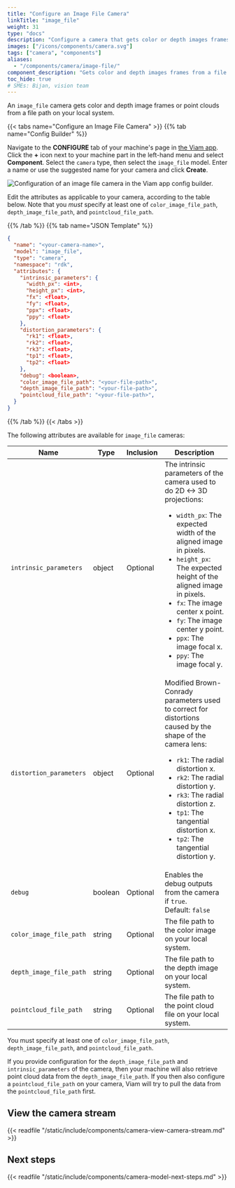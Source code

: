 ```yaml
---
title: "Configure an Image File Camera"
linkTitle: "image_file"
weight: 31
type: "docs"
description: "Configure a camera that gets color or depth images frames from a file path."
images: ["/icons/components/camera.svg"]
tags: ["camera", "components"]
aliases:
  - "/components/camera/image-file/"
component_description: "Gets color and depth images frames from a file path."
toc_hide: true
# SMEs: Bijan, vision team
---
```


An `image_file` camera gets color and depth image frames or point clouds from a file path on your local system.

{{< tabs name="Configure an Image File Camera" >}}
{{% tab name="Config Builder" %}}

Navigate to the **CONFIGURE** tab of your machine's page in [the Viam app](https://app.viam.com).
Click the **+** icon next to your machine part in the left-hand menu and select **Component**.
Select the `camera` type, then select the `image_file` model.
Enter a name or use the suggested name for your camera and click **Create**.

![Configuration of an image file camera in the Viam app config builder.](/components/camera/configure-image-file.png)

Edit the attributes as applicable to your camera, according to the table below.
Note that you _must_ specify at least one of `color_image_file_path`, `depth_image_file_path`, and `pointcloud_file_path`.

{{% /tab %}}
{{% tab name="JSON Template" %}}

```json {class="line-numbers linkable-line-numbers"}
{
  "name": "<your-camera-name>",
  "model": "image_file",
  "type": "camera",
  "namespace": "rdk",
  "attributes": {
    "intrinsic_parameters": {
      "width_px": <int>,
      "height_px": <int>,
      "fx": <float>,
      "fy": <float>,
      "ppx": <float>,
      "ppy": <float>
    },
    "distortion_parameters": {
      "rk1": <float>,
      "rk2": <float>,
      "rk3": <float>,
      "tp1": <float>,
      "tp2": <float>
    },
    "debug": <boolean>,
    "color_image_file_path": "<your-file-path>",
    "depth_image_file_path": "<your-file-path>",
    "pointcloud_file_path": "<your-file-path>",
  }
}
```

{{% /tab %}}
{{< /tabs >}}

The following attributes are available for `image_file` cameras:

<!-- prettier-ignore -->
| Name | Type | Inclusion | Description |
| ---- | ---- | --------- | ----------- |
| `intrinsic_parameters` | object | Optional | The intrinsic parameters of the camera used to do 2D <-> 3D projections: <ul> <li> <code>width_px</code>: The expected width of the aligned image in pixels. </li> <li> <code>height_px</code>: The expected height of the aligned image in pixels. </li> <li> <code>fx</code>: The image center x point. </li> <li> <code>fy</code>: The image center y point. </li> <li> <code>ppx</code>: The image focal x. </li> <li> <code>ppy</code>: The image focal y. </li> </ul> |
| `distortion_parameters` | object | Optional | Modified Brown-Conrady parameters used to correct for distortions caused by the shape of the camera lens: <ul> <li> <code>rk1</code>: The radial distortion x. </li> <li> <code>rk2</code>: The radial distortion y. </li> <li> <code>rk3</code>: The radial distortion z. </li> <li> <code>tp1</code>: The tangential distortion x. </li> <li> <code>tp2</code>: The tangential distortion y. </li> </ul> |
| `debug` | boolean | Optional | Enables the debug outputs from the camera if `true`. <br> Default: `false` |
| `color_image_file_path` | string | Optional | The file path to the color image on your local system. |
| `depth_image_file_path` | string | Optional | The file path to the depth image on your local system. |
| `pointcloud_file_path` | string | Optional | The file path to the point cloud file on your local system. |

You must specify at least one of `color_image_file_path`, `depth_image_file_path`, and `pointcloud_file_path`.

If you provide configuration for the `depth_image_file_path` and `intrinsic_parameters` of the camera, then your machine will also retrieve point cloud data from the `depth_image_file_path`.
If you then also configure a `pointcloud_file_path` on your camera, Viam will try to pull the data from the `pointcloud_file_path` first.

## View the camera stream

{{< readfile "/static/include/components/camera-view-camera-stream.md" >}}

## Next steps

{{< readfile "/static/include/components/camera-model-next-steps.md" >}}
